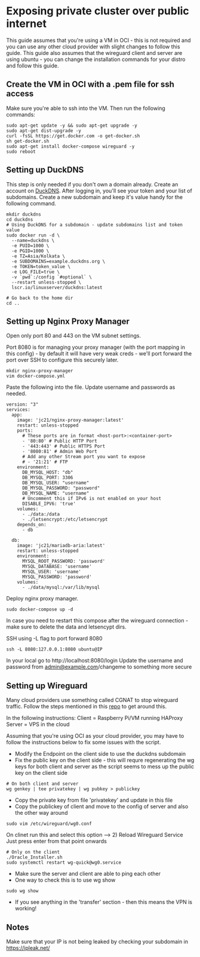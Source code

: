 # Exposing private cluster over public internet

This guide assumes that you're using a VM in OCI - this is not required and you can use any other cloud provider with slight changes to follow this guide.
This guide also assumes that the wireguard client and server are using ubuntu - you can change the installation commands for your distro and follow this guide.


## Create the VM in OCI with a .pem file for ssh access

Make sure you're able to ssh into the VM. Then run the following commands:

```
sudo apt-get update -y && sudo apt-get upgrade -y
sudo apt-get dist-upgrade -y
curl -fsSL https://get.docker.com -o get-docker.sh
sh get-docker.sh
sudo apt-get install docker-compose wireguard -y
sudo reboot
```

## Setting up DuckDNS

This step is only needed if you don't own a domain already.
Create an account on [DuckDNS](https://www.duckdns.org/). After logging in, you'll see your token and your list of subdomains.
Create a new subdomain and keep it's value handy for the following command.

```
mkdir duckdns
cd duckdns
# Using DuckDNS for a subdomain - update subdomains list and token value
sudo docker run -d \
  --name=duckdns \
  -e PUID=1000 \
  -e PGID=1000 \
  -e TZ=Asia/Kolkata \
  -e SUBDOMAINS=example.duckdns.org \
  -e TOKEN=token_value \
  -e LOG_FILE=true \
  -v `pwd`:/config `#optional` \
  --restart unless-stopped \
  lscr.io/linuxserver/duckdns:latest

# Go back to the home dir
cd ..
```
  
## Setting up Nginx Proxy Manager

Open only port 80 and 443 on the VM subnet settings.

Port 8080 is for managing your proxy manager (with the port mapping in this config) - by default it will have very weak creds - we'll port forward the port over SSH to configure this securely later.
```
mkdir nginx-proxy-manager
vim docker-compose.yml
```

Paste the following into the file. Update username and passwords as needed.
```
version: "3"
services:
  app:
    image: 'jc21/nginx-proxy-manager:latest'
    restart: unless-stopped
    ports:
      # These ports are in format <host-port>:<container-port>
      - '80:80' # Public HTTP Port
      - '443:443' # Public HTTPS Port
      - '8080:81' # Admin Web Port
      # Add any other Stream port you want to expose
      # - '21:21' # FTP
    environment:
      DB_MYSQL_HOST: "db"
      DB_MYSQL_PORT: 3306
      DB_MYSQL_USER: "username"
      DB_MYSQL_PASSWORD: "password"
      DB_MYSQL_NAME: "username"
      # Uncomment this if IPv6 is not enabled on your host
      DISABLE_IPV6: 'true'
    volumes:
      - ./data:/data
      - ./letsencrypt:/etc/letsencrypt
    depends_on:
      - db

  db:
    image: 'jc21/mariadb-aria:latest'
    restart: unless-stopped
    environment:
      MYSQL_ROOT_PASSWORD: 'password'
      MYSQL_DATABASE: 'username'
      MYSQL_USER: 'username'
      MYSQL_PASSWORD: 'password'
    volumes:
      - ./data/mysql:/var/lib/mysql
```

Deploy nginx proxy manager.
```
sudo docker-compose up -d
```
In case you need to restart this compose after the wireguard connection - make sure to delete the data and letsencypt dirs.


SSH using -L flag to port forward 8080
```
ssh -L 8080:127.0.0.1:8080 ubuntu@IP
```
In your local go to http://localhost:8080/login
Update the username and password from admin@example.com/changeme to something more secure



## Setting up Wireguard

Many cloud providers use something called CGNAT to stop wireguard traffic. 
Follow the steps mentioned in this [repo](https://github.com/mochman/Bypass_CGNAT.git) to get around this.

In the following instructions:
Client = Raspberry Pi/VM running HAProxy
Server = VPS in the cloud

Assuming that you're using OCI as your cloud provider, you may have to follow the instructions below to fix some issues with the script.

- Modify the Endpoint on the client side to use the duckdns subdomain
- Fix the public key on the client side - this will requre regenerating the wg keys for both client and server as the script seems to mess up the public key on the client side

```
# On both client and server
wg genkey | tee privatekey | wg pubkey > publickey
```

- Copy the private key from file 'privatekey' and update in this file
- Copy the publickey of client and move to the config of server and also the other way around

```
sudo vim /etc/wireguard/wg0.conf
```

On clinet run this and select this option --> 2) Reload Wireguard Service
Just press enter from that point onwards

```
# Only on the client
./Oracle_Installer.sh
sudo systemctl restart wg-quick@wg0.service
```

- Make sure the server and client are able to ping each other
- One way to check this is to use wg show

```
sudo wg show
```
- If you see anything in the 'transfer' section - then this means the VPN is working!


## Notes

Make sure that your IP is not being leaked by checking your subdomain in https://ipleak.net/